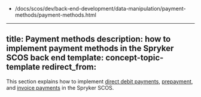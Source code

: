   - /docs/scos/dev/back-end-development/data-manipulation/payment-methods/payment-methods.html
---
title: Payment methods
description: how to implement payment methods in the Spryker SCOS back end
template: concept-topic-template
redirect_from:
---

This section explains how to implement [direct debit payments](/docs/scos/dev/back-end-development/data-manipulation/payment-methods/direct-debit-example-implementation/direct-debit-payment.html), [prepayment](/docs/scos/dev/back-end-development/data-manipulation/payment-methods/prepayment/implement-prepayment.html), and [invoice payments](/docs/scos/dev/back-end-development/data-manipulation/payment-methods/invoice/implement-invoice-payment.html) in the Spryker SCOS.
